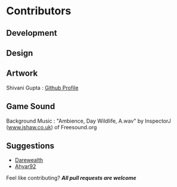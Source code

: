 # Contributors

## Development

## Design

## Artwork
Shivani Gupta :  [Github Profile](https://github.com/shivani8396)

## Game Sound
Background Music : "Ambience, Day Wildlife, A.wav" by InspectorJ (www.jshaw.co.uk) of Freesound.org


## Suggestions
- [Darewealth](https://github.com/darewealth)
- [Ahyar92](https://github.com/ahyar92)


Feel like contributing? ***All pull requests are welcome***
